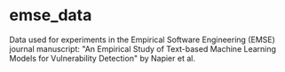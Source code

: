 # emse_data
Data used for experiments in the Empirical Software Engineering (EMSE) journal manuscript: "An Empirical Study of Text-based Machine Learning Models for Vulnerability Detection" by Napier et al.
